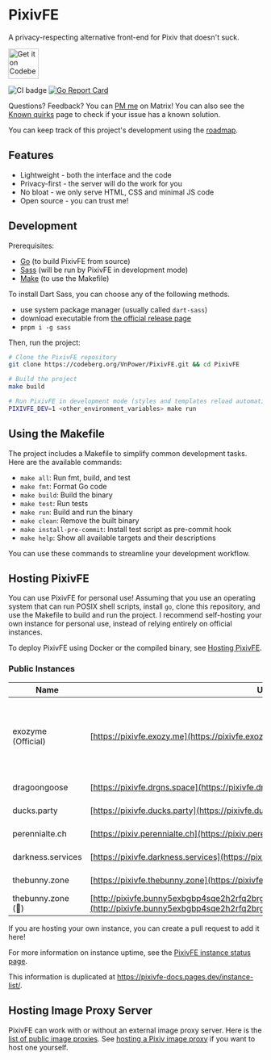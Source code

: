 # PixivFE

A privacy-respecting alternative front-end for Pixiv that doesn't suck.

<p>
<a href="https://codeberg.org/vnpower/pixivfe">
<img alt="Get it on Codeberg" src="https://get-it-on.codeberg.org/get-it-on-blue-on-white.png" height="60">
</a>
</p>

![CI badge](https://ci.codeberg.org/api/badges/12556/status.svg)
[![Go Report Card](https://goreportcard.com/badge/codeberg.org/vnpower/pixivfe/v2)](https://goreportcard.com/report/codeberg.org/vnpower/pixivfe)

Questions? Feedback? You can [PM me](https://matrix.to/#/@vnpower:eientei.org) on Matrix! You can also see the [Known quirks](https://pixivfe-docs.pages.dev/known-quirks/) page to check if your issue has a known solution.

You can keep track of this project's development using the [roadmap](doc/dev/general.md).

## Features

- Lightweight - both the interface and the code
- Privacy-first - the server will do the work for you
- No bloat - we only serve HTML, CSS and minimal JS code
- Open source - you can trust me!

## Development

Prerequisites:

- [Go](https://go.dev/doc/install) (to build PixivFE from source)
- [Sass](https://github.com/sass/dart-sass/) (will be run by PixivFE in development mode)
- [Make](https://www.gnu.org/software/make/) (to use the Makefile)

To install Dart Sass, you can choose any of the following methods.

- use system package manager (usually called `dart-sass`)
- download executable from [the official release page](https://github.com/sass/dart-sass/releases)
- `pnpm i -g sass`

Then, run the project:

```bash
# Clone the PixivFE repository
git clone https://codeberg.org/VnPower/PixivFE.git && cd PixivFE

# Build the project
make build

# Run PixivFE in development mode (styles and templates reload automatically)
PIXIVFE_DEV=1 <other_environment_variables> make run
```

## Using the Makefile

The project includes a Makefile to simplify common development tasks. Here are the available commands:

- `make all`: Run fmt, build, and test
- `make fmt`: Format Go code
- `make build`: Build the binary
- `make test`: Run tests
- `make run`: Build and run the binary
- `make clean`: Remove the built binary
- `make install-pre-commit`: Install test script as pre-commit hook
- `make help`: Show all available targets and their descriptions

You can use these commands to streamline your development workflow.

## Hosting PixivFE

You can use PixivFE for personal use! Assuming that you use an operating system that can run POSIX shell scripts, install `go`, clone this repository, and use the Makefile to build and run the project.
I recommend self-hosting your own instance for personal use, instead of relying entirely on official instances.

To deploy PixivFE using Docker or the compiled binary, see [Hosting PixivFE](https://pixivfe-docs.pages.dev/hosting-pixivfe/).

### Public Instances

<!-- The current instance table is really wide; maybe there's a better way of formatting it without losing information?
The badges are also difficult to read on a small screen due to Codeberg shrinking the width of the columns -->

| Name              | URL                                             | Country | Cloudflare? | Observatory Grade                                                                                                                               | Status                                                                                                                                               |
|-------------------|-------------------------------------------------|---------|-------------|-------------------------------------------------------------------------------------------------------------------------------------------------|------------------------------------------------------------------------------------------------------------------------------------------------------|
| exozyme (Official)| [https://pixivfe.exozy.me](https://pixivfe.exozy.me) | US      | No          | [![Mozilla HTTP Observatory Grade](https://img.shields.io/mozilla-observatory/grade-score/pixivfe.exozy.me?label=)](https://observatory.mozilla.org/analyze/pixivfe.exozy.me) | ![Status](https://img.shields.io/website?url=https%3A%2F%2Fpixivfe.exozy.me&label=status)    |
| dragoongoose      | [https://pixivfe.drgns.space](https://pixivfe.drgns.space) | US      | No          | [![Mozilla HTTP Observatory Grade](https://img.shields.io/mozilla-observatory/grade-score/pixivfe.drgns.space?label=)](https://observatory.mozilla.org/analyze/pixivfe.drgns.space) | ![Status](https://img.shields.io/website?url=https%3A%2F%2Fpixivfe.drgns.space&label=status) |
| ducks.party       | [https://pixivfe.ducks.party](https://pixivfe.ducks.party) | NL      | No          | [![Mozilla HTTP Observatory Grade](https://img.shields.io/mozilla-observatory/grade-score/pixivfe.ducks.party?label=)](https://observatory.mozilla.org/analyze/pixivfe.ducks.party) | ![Status](https://img.shields.io/website?url=https%3A%2F%2Fpixivfe.ducks.party&label=status) |
| perennialte.ch    | [https://pixiv.perennialte.ch](https://pixiv.perennialte.ch) | AU      | No          | [![Mozilla HTTP Observatory Grade](https://img.shields.io/mozilla-observatory/grade-score/pixiv.perennialte.ch?label=)](https://observatory.mozilla.org/analyze/pixiv.perennialte.ch) | ![Status](https://img.shields.io/website?url=https%3A%2F%2Fpixiv.perennialte.ch&label=status)|
| darkness.services | [https://pixivfe.darkness.services](https://pixivfe.darkness.services) | US      | Yes         | [![Mozilla HTTP Observatory Grade](https://img.shields.io/mozilla-observatory/grade-score/pixivfe.darkness.services?label=)](https://observatory.mozilla.org/analyze/pixivfe.darkness.services) | ![Status](https://img.shields.io/website?url=https%3A%2F%2Fpixivfe.darkness.services&label=status) |
| thebunny.zone     | [https://pixivfe.thebunny.zone](https://pixivfe.thebunny.zone) | HR      | No         | [![Mozilla HTTP Observatory Grade](https://img.shields.io/mozilla-observatory/grade-score/pixivfe.thebunny.zone?label=)](https://observatory.mozilla.org/analyze/pixivfe.thebunny.zone) | ![Status](https://img.shields.io/website?url=https%3A%2F%2Fpixivfe.thebunny.zone&label=status) |
| thebunny.zone (🧅)| [http://pixivfe.bunny5exbgbp4sqe2h2rfq2brgrx3dhohdweonepzwfgumfyygb35wyd.onion](http://pixivfe.bunny5exbgbp4sqe2h2rfq2brgrx3dhohdweonepzwfgumfyygb35wyd.onion/) | HR      | No         | [![Mozilla HTTP Observatory Grade](https://img.shields.io/mozilla-observatory/grade-score/pixivfe.thebunny.zone?label=)](https://observatory.mozilla.org/analyze/pixivfe.thebunny.zone) | ![Status](https://img.shields.io/website?url=https%3A%2F%2Fpixivfe.thebunny.zone&label=status) |

If you are hosting your own instance, you can create a pull request to add it here!

For more information on instance uptime, see the [PixivFE instance status page](https://stats.uptimerobot.com/FbEGewWlbX).

This information is duplicated at https://pixivfe-docs.pages.dev/instance-list/.

## Hosting Image Proxy Server

PixivFE can work with or without an external image proxy server. Here is the [list of public image proxies](https://pixivfe-docs.pages.dev/public-image-proxies/).
See [hosting a Pixiv image proxy](https://pixivfe-docs.pages.dev/hosting-image-proxy-server/) if you want to host one yourself.
